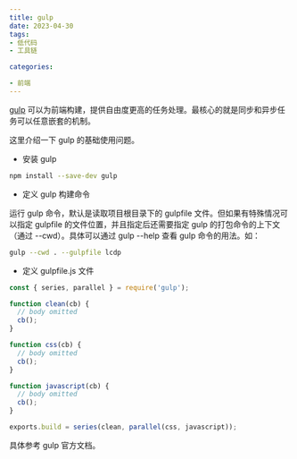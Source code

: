```yaml
---
title: gulp
date: 2023-04-30
tags: 
- 低代码
- 工具链

categories:

- 前端
---
```


[gulp](https://gulpjs.com/) 可以为前端构建，提供自由度更高的任务处理。最核心的就是同步和异步任务可以任意嵌套的机制。

这里介绍一下 gulp 的基础使用问题。

- 安装 gulp

```bash
npm install --save-dev gulp
```



- 定义 gulp 构建命令

运行 gulp 命令，默认是读取项目根目录下的 gulpfile 文件。但如果有特殊情况可以指定 gulpfile 的文件位置，并且指定后还需要指定 gulp 的打包命令的上下文（通过 --cwd）。具体可以通过 gulp --help 查看 gulp 命令的用法。如：

```bash
gulp --cwd . --gulpfile lcdp
```



- 定义 gulpfile.js 文件

```js
const { series, parallel } = require('gulp');

function clean(cb) {
  // body omitted
  cb();
}

function css(cb) {
  // body omitted
  cb();
}

function javascript(cb) {
  // body omitted
  cb();
}

exports.build = series(clean, parallel(css, javascript));
```

具体参考 gulp 官方文档。



